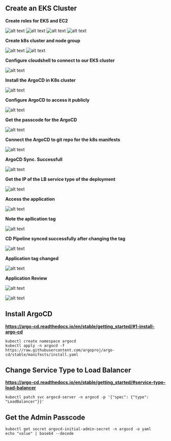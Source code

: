 ## Create an EKS Cluster

**Create roles for EKS and EC2**

![alt text](<project-pics/Screenshot 2024-04-12 at 12.30.42 PM.png>)
![alt text](<project-pics/Screenshot 2024-04-12 at 12.31.21 PM.png>)
![alt text](<project-pics/Screenshot 2024-04-12 at 12.32.30 PM.png>)
![alt text](<project-pics/Screenshot 2024-04-12 at 12.39.16 PM.png>)

**Create k8s cluster and node group**

![alt text](<project-pics/Screenshot 2024-04-12 at 1.01.54 PM.png>)
![alt text](<project-pics/Screenshot 2024-04-12 at 1.07.59 PM.png>)

**Configure cloudshell to connect to our EKS cluster**

![alt text](<project-pics/Screenshot 2024-04-12 at 1.12.52 PM.png>)

**Install the ArgoCD in K8s cluster**

![alt text](<project-pics/Screenshot 2024-04-12 at 1.15.54 PM.png>)

**Configure ArgoCD to access it publicly**

![alt text](<project-pics/Screenshot 2024-04-12 at 1.21.00 PM.png>)

**Get the passcode for the ArgoCD**

![alt text](<project-pics/Screenshot 2024-04-12 at 1.22.23 PM.png>)

**Connect the ArgoCD to git repo for the k8s manifests**

![alt text](<project-pics/Screenshot 2024-04-12 at 1.29.22 PM.png>)

**ArgoCD Sync. Successfull**

![alt text](<project-pics/Screenshot 2024-04-12 at 1.31.13 PM.png>)

**Get the IP of the LB service type of the deployment**

![alt text](<project-pics/Screenshot 2024-04-12 at 1.36.12 PM.png>)

**Access the application**

![alt text](<project-pics/Screenshot 2024-04-12 at 1.36.41 PM.png>)

**Note the apllication tag**

![alt text](<project-pics/Screenshot 2024-04-12 at 1.37.57 PM.png>)

**CD Pipeline synced successfully after changing the tag**

![alt text](<project-pics/Screenshot 2024-04-12 at 1.38.43 PM.png>)

**Application tag changed**

![alt text](<project-pics/Screenshot 2024-04-12 at 1.39.22 PM.png>)

**Application Review**

![alt text](<project-pics/Screenshot 2024-04-12 at 1.40.50 PM.png>)

![alt text](<project-pics/Screenshot 2024-04-12 at 1.41.09 PM.png>)

## Install ArgoCD

**https://argo-cd.readthedocs.io/en/stable/getting_started/#1-install-argo-cd**

```
kubectl create namespace argocd
kubectl apply -n argocd -f https://raw.githubusercontent.com/argoproj/argo-cd/stable/manifests/install.yaml
```

## Change Service Type to Load Balancer

**https://argo-cd.readthedocs.io/en/stable/getting_started/#service-type-load-balancer**

```
kubectl patch svc argocd-server -n argocd -p '{"spec": {"type": "LoadBalancer"}}'
```

## Get the Admin Passcode

```
kubectl get secret argocd-initial-admin-secret -n argocd -o yaml
echo "value" | base64 --decode
```
